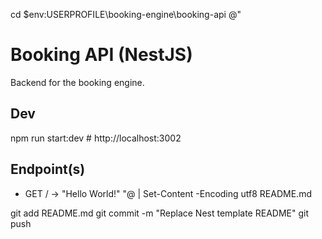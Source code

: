 cd $env:USERPROFILE\booking-engine\booking-api
@"
# Booking API (NestJS)

Backend for the booking engine.

## Dev
npm run start:dev   # http://localhost:3002

## Endpoint(s)
- GET /  → "Hello World!"
"@ | Set-Content -Encoding utf8 README.md

git add README.md
git commit -m "Replace Nest template README"
git push
